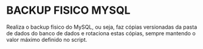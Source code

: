 # BACKUP FISICO MYSQL

Realiza o backup físico do MySQL, ou seja, faz cópias versionadas da pasta de dados do banco de dados e rotaciona estas cópias, sempre mantendo o valor máximo definido no script.



